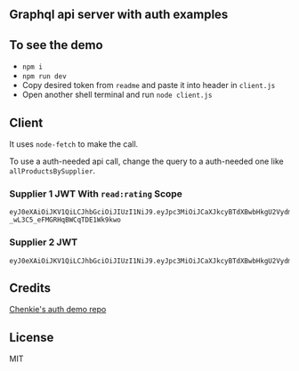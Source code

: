 ## Graphql api server with auth examples

## To see the demo
* `npm i`
* `npm run dev`
* Copy desired token from `readme` and paste it into header in `client.js`
* Open another shell terminal and run `node client.js`


## Client
It uses `node-fetch` to make the call.

To use a auth-needed api call, change the query to a auth-needed one like `allProductsBySupplier`.


### Supplier 1 JWT With `read:rating` Scope

```
eyJ0eXAiOiJKV1QiLCJhbGciOiJIUzI1NiJ9.eyJpc3MiOiJCaXJkcyBTdXBwbHkgU2VydmVyIiwiaWF0IjoxNTE4MjQ2MjU3LCJleHAiOm51bGwsImF1ZCI6IiIsInN1YiI6IjEiLCJzY29wZSI6InJlYWQ6cmF0aW5nIn0.7UY_59tvmaKDc6-_wL3C5_eFMGRHqBWCqTDE1Wk9kwo
```

### Supplier 2 JWT

```
eyJ0eXAiOiJKV1QiLCJhbGciOiJIUzI1NiJ9.eyJpc3MiOiJCaXJkcyBTdXBwbHkgU2VydmVyIiwiaWF0IjoxNTE4MjQ2MjU3LCJleHAiOm51bGwsImF1ZCI6IiIsInN1YiI6IjIifQ.T0Sxh6ZYQk5IrQGcZNctOJJ_Co1hU_EJo21I879WUe4
```

## Credits
[Chenkie's auth demo repo](https://github.com/chenkie/graphql-auth)

## License

MIT
